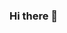 ### Hi there 👋

<!--
**thayszilva/thayszilva** adalah repositori ✨ _special_ ✨ karena `README.md` (file ini) muncul di profil GitHub Anda.
<meta name="clckd" content="99cd2175108d157588c04758296d1cfc" />
Berikut adalah beberapa ide untuk Anda mulai


- 🔭 Saat ini saya sedang mengerjakan ...
- 🌱 I’m currently learning ...
- 👯 I’m looking to collaborate on ...
- 🤔 I’m looking for help with ...
- 💬 Ask me about ...
- 📫 How to reach me: ...
- 😄 Pronouns: ...
- ⚡ Fun fact: ...
-->
